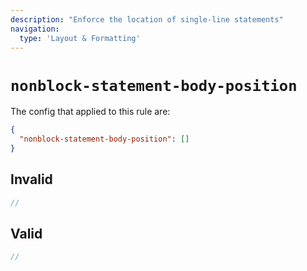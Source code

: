 ```yaml
---
description: "Enforce the location of single-line statements"
navigation:
  type: 'Layout & Formatting'
---
```


# `nonblock-statement-body-position`

The config that applied to this rule are:

```json
{
  "nonblock-statement-body-position": []
}
```

## Invalid

```js invalid
//
```

## Valid

```js valid
//
```
  